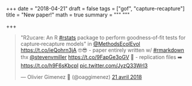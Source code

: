 +++
date = "2018-04-21"
draft = false
tags = ["gof", "capture-recapture"]
title = "New paper!"
math = true
summary = """
"""

+++
 
<blockquote class="twitter-tweet" data-lang="fr"><p lang="en" dir="ltr">&quot;R2ucare: An R <a href="https://twitter.com/hashtag/rstats?src=hash&amp;ref_src=twsrc%5Etfw">#rstats</a> package to perform goodness‐of‐fit tests for capture‐recapture models&quot; in <a href="https://twitter.com/MethodsEcolEvol?ref_src=twsrc%5Etfw">@MethodsEcolEvol</a> <a href="https://t.co/ieQohrn3jA">https://t.co/ieQohrn3jA</a> 🤓😎 - paper entirely written w/ <a href="https://twitter.com/hashtag/rmarkdown?src=hash&amp;ref_src=twsrc%5Etfw">#rmarkdown</a> thx <a href="https://twitter.com/stevenvmiller?ref_src=twsrc%5Etfw">@stevenvmiller</a> <a href="https://t.co/9FapGe3oGV">https://t.co/9FapGe3oGV</a> 💯 - replication files ➡️ <a href="https://t.co/h9F6sKbcpI">https://t.co/h9F6sKbcpI</a> <a href="https://t.co/JyzQ33Wrl3">pic.twitter.com/JyzQ33Wrl3</a></p>&mdash; Olivier Gimenez 🍉 (@oaggimenez) <a href="https://twitter.com/oaggimenez/status/987622130455142401?ref_src=twsrc%5Etfw">21 avril 2018</a></blockquote>
<script async src="https://platform.twitter.com/widgets.js" charset="utf-8"></script>
